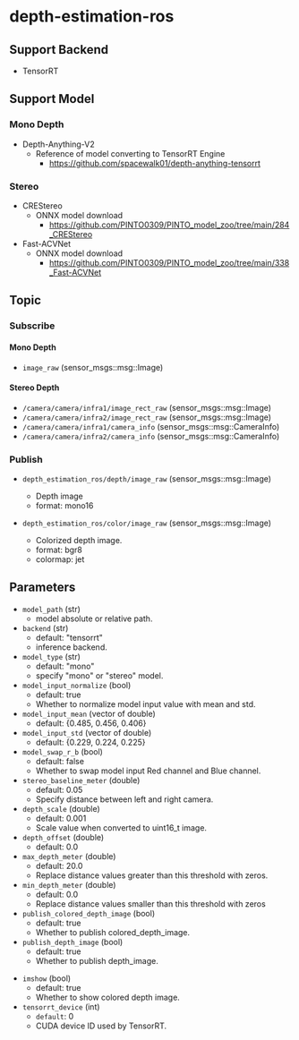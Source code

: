 # depth-estimation-ros

## Support Backend
- TensorRT

## Support Model
### Mono Depth
- Depth-Anything-V2
    - Reference of model converting to TensorRT Engine
        - https://github.com/spacewalk01/depth-anything-tensorrt

### Stereo
- CREStereo
    - ONNX model download
        - https://github.com/PINTO0309/PINTO_model_zoo/tree/main/284_CREStereo
- Fast-ACVNet
    - ONNX model download
        - https://github.com/PINTO0309/PINTO_model_zoo/tree/main/338_Fast-ACVNet

## Topic

### Subscribe
#### Mono Depth
- `image_raw` (sensor_msgs::msg::Image)

#### Stereo Depth
- `/camera/camera/infra1/image_rect_raw` (sensor_msgs::msg::Image)
- `/camera/camera/infra2/image_rect_raw` (sensor_msgs::msg::Image)
- `/camera/camera/infra1/camera_info` (sensor_msgs::msg::CameraInfo)
- `/camera/camera/infra2/camera_info` (sensor_msgs::msg::CameraInfo)

### Publish
- `depth_estimation_ros/depth/image_raw` (sensor_msgs::msg::Image)
    - Depth image
    - format: mono16

- `depth_estimation_ros/color/image_raw` (sensor_msgs::msg::Image)
    - Colorized depth image.
    - format: bgr8
    - colormap: jet

## Parameters
- `model_path` (str)
    - model absolute or relative path.
- `backend` (str)
    - default: "tensorrt"
    - inference backend.
- `model_type` (str)
    - default: "mono"
    - specify "mono" or "stereo" model.
- `model_input_normalize` (bool)
    - default: true
    - Whether to normalize model input value with mean and std.
- `model_input_mean` (vector of double)
    - default: {0.485, 0.456, 0.406}
- `model_input_std` (vector of double)
    - default: {0.229, 0.224, 0.225}
- `model_swap_r_b` (bool)
    - default: false
    - Whether to swap model input Red channel and Blue channel.
- `stereo_baseline_meter` (double)
    - default: 0.05
    - Specify distance between left and right camera.
- `depth_scale` (double)
    - default: 0.001
    - Scale value when converted to uint16_t image.
- `depth_offset` (double)
    - default: 0.0
- `max_depth_meter` (double)
    - default: 20.0
    - Replace distance values greater than this threshold with zeros.
- `min_depth_meter` (double)
    - default: 0.0
    - Replace distance values smaller than this threshold with zeros
- `publish_colored_depth_image` (bool)
    - default: true
    - Whether to publish colored_depth_image.
- `publish_depth_image` (bool)
    - default: true
    - Whether to publish depth_image.
<!-- - `publish_point_cloud2` (bool)
    - default: false
    - Whether to publish point_cloud2.
    - not support yet. -->
- `imshow` (bool)
    - default: true
    - Whether to show colored depth image.
- `tensorrt_device` (int)
    - `default`: 0
    - CUDA device ID used by TensorRT.
